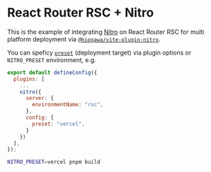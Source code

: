 # React Router RSC + Nitro

This is the example of integrating [Nitro](https://nitro.build/) on React Router RSC for multi platform deployment via [`@hiogawa/vite-plugin-nitro`](https://github.com/hi-ogawa/vite-plugins/tree/main/packages/nitro).

You can speficy [`preset`](https://nitro.build/config#preset) (deployment target) via plugin options or `NITRO_PRESET` environment, e.g.

```js
export default defineConfig({
  plugins: [
    ...
    nitro({
      server: {
        environmentName: "rsc",
      },
      config: {
        preset: "vercel",
      }
    })
  ],
});
```

```sh
NITRO_PRESET=vercel pnpm build
```
